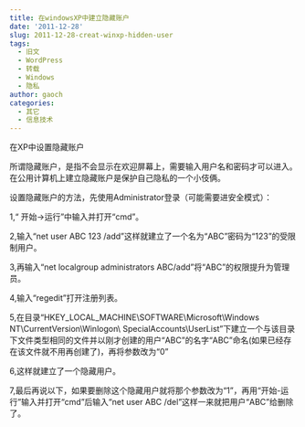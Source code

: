 ```yaml
---
title: 在windowsXP中建立隐藏账户
date: '2011-12-28'
slug: 2011-12-28-creat-winxp-hidden-user
tags:
  - 旧文
  - WordPress
  - 转载
  - Windows
  - 隐私
author: gaoch
categories:
  - 其它
  - 信息技术
---
```



在XP中设置隐藏账户

所谓隐藏账户，是指不会显示在欢迎屏幕上，需要输入用户名和密码才可以进入。在公用计算机上建立隐藏账户是保护自己隐私的一个小伎俩。

设置隐藏账户的方法，先使用Administrator登录（可能需要进安全模式）：

1,“ 开始→运行”中输入并打开“cmd”。

2,输入“net user ABC 123
/add”这样就建立了一个名为“ABC”密码为“123”的受限制用户。

3,再输入“net localgroup administrators
ABC/add”将“ABC”的权限提升为管理员。

4,输入“regedit”打开注册列表。

5,在目录“HKEY\_LOCAL\_MACHINE\\SOFTWARE\\Microsoft\\Windows
NT\\CurrentVersion\\Winlogon\\
SpecialAccounts\\UserList”下建立一个与该目录下文件类型相同的文件并以刚才创建的用户“ABC”的名字“ABC”命名(如果已经存在该文件就不用再创建了)，再将参数改为“0”

6,这样就建立了一个隐藏用户。

7,最后再说以下，如果要删除这个隐藏用户就将那个参数改为“1”，再用“开始-运行”输入并打开“cmd”后输入“net
user ABC /del”这样一来就把用户“ABC”给删除了。
